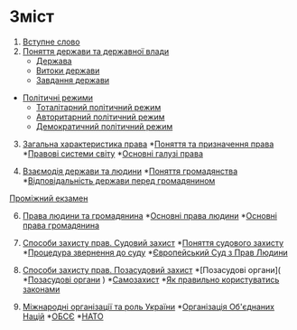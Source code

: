 # Зміст

1. [Вступне слово](vstup.md)
2. [Поняття держави та державної влади](chapter1.md)
   * [Держава](derzhava.md)
   * [Витоки держави](vitoki_derzhavi.md)
   * [Завдання держави](zavdannya_derzhavi.md)
* [Політичні режими](2/zemlya_na_plani_ta_karti.md)
  * [Тоталітарний політичний режим](totaltarnii_poltichnii_rezhim.md)
  * [Авторитарний політичний режим](avtoritarnii_poltichnii_rezhim.md)
  * [Демократичний політичний режим](demokratichnii_poltichnii_rezhim.md)
3. [Загальна характеристика права]()
   *[Поняття та призначення права](zagalna_harakteristika_prava.md) 
   *[Правові системи світу](zagalna_harakteristika_prava.md)
   *[Основні галузі права](zagalna_harakteristika_prava.md)
 
4. [Взаємодія держави та людини]()
    *[Поняття громадянства](zagalna_harakteristika_prava.md)
    *[Відповідальність держави перед громадянином](zagalna_harakteristika_prava.md)
    
[Проміжний екзамен]()

6. [Права людини та громадянина]()
  *[Основні права людини](zagalna_harakteristika_prava.md)
  *[Основні права громадянина](zagalna_harakteristika_prava.md)
  
5. [Способи захисту прав. Судовий захист]()
   *[Поняття судового захисту](zagalna_harakteristika_prava.md)
   *[Процедура звернення до суду](zagalna_harakteristika_prava.md)
   *[Європейський Суд з Прав Людини](zagalna_harakteristika_prava.md)

6. [Способи захисту прав. Позасудовий захист]()
  *[Позасудові органи](  *[Позасудові органи]()
)
  *[Самозахист]()
  *[Як правильно користуватись законами]()

7. [Міжнародні організації та роль України]()
    *[Організація Об'єднаних Націй]() 
    *[ОБСЄ]()
    *[НАТО]() 

